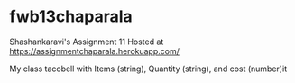 # fwb13chaparala
Shashankaravi's Assignment 11 
Hosted at https://assignmentchaparala.herokuapp.com/ 

My class tacobell with Items (string), Quantity (string), and cost (number)it 